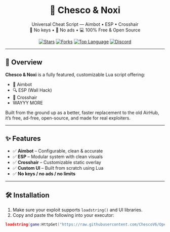 <!-- Banner -->
<p align="center">
  <img src="" alt="" />
</p>

<h1 align="center">🌌 Chesco & Noxi</h1>
<p align="center">
  Universal Cheat Script — Aimbot • ESP • Crosshair<br>
  🚫 No keys • 🚫 No ads • 💻 100% Free & Open Source
</p>

<p align="center">
  <a href="https://github.com/yourname/chesco-noxi/stargazers"><img src="https://img.shields.io/github/stars/yourname/chesco-noxi?style=flat-square" alt="Stars"></a>
  <a href="https://github.com/yourname/chesco-noxi/forks"><img src="https://img.shields.io/github/forks/yourname/chesco-noxi?style=flat-square" alt="Forks"></a>
  <a href="https://github.com/yourname/chesco-noxi"><img src="https://img.shields.io/github/languages/top/yourname/chesco-noxi?style=flat-square" alt="Top Language"></a>
  <a href="[https://discord.com/users/chesco.v1](https://discord.gg/mPAg6qCX)"><img src="https://img.shields.io/badge/discord-@chesco.v1-7289DA?style=flat-square&logo=discord&logoColor=white" alt="Discord"></a>
</p>

---

## 🚀 Overview

**Chesco & Noxi** is a fully featured, customizable Lua script offering:
- 🎯 Aimbot  
- 🔍 ESP (Wall Hack)  
- 🎯 Crosshair
- WAYYY MORE

Built from the ground up as a better, faster replacement to the old AirHub, it’s free, ad-free, open-source, and made for real exploiters.

---

## ✨ Features

- ✅ **Aimbot** – Configurable, clean & accurate
- ✅ **ESP** – Modular system with clean visuals
- ✅ **Crosshair** – Customizable static overlay
- ✅ **Custom UI** – Built from scratch using Lua
- ✅ **No keys / no ads / no limits**

---

## 🛠 Installation

1. Make sure your exploit supports `loadstring()` and UI libraries.
2. Copy and paste the following into your executor:

```lua
loadstring(game:HttpGet("https://raw.githubusercontent.com/ChescoV6/Open-Source-Roblox-Aimbot-ESP/refs/heads/main/Main.lua"))()

